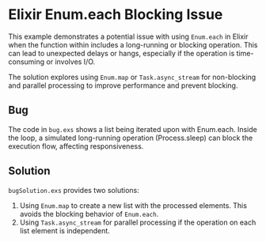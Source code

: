 # Elixir Enum.each Blocking Issue

This example demonstrates a potential issue with using `Enum.each` in Elixir when the function within includes a long-running or blocking operation. This can lead to unexpected delays or hangs, especially if the operation is time-consuming or involves I/O.

The solution explores using `Enum.map` or `Task.async_stream` for non-blocking and parallel processing to improve performance and prevent blocking.

## Bug

The code in `bug.exs` shows a list being iterated upon with Enum.each. Inside the loop, a simulated long-running operation (Process.sleep) can block the execution flow, affecting responsiveness.

## Solution

`bugSolution.exs` provides two solutions:

1. Using `Enum.map` to create a new list with the processed elements. This avoids the blocking behavior of `Enum.each`.
2. Using `Task.async_stream` for parallel processing if the operation on each list element is independent.